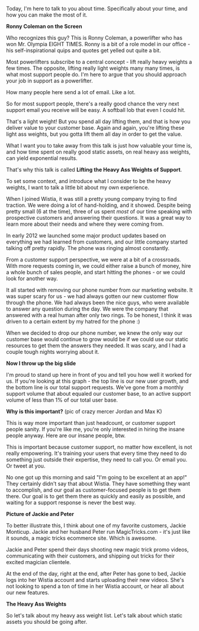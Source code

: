 Today, I'm here to talk to you about time. Specifically about your time, and
how you can make the most of it.

**Ronny Coleman on the Screen**

Who recognizes this guy? This is Ronny Coleman, a powerlifter who has won Mr.
Olympia EIGHT TIMES. Ronny is a bit of a role model in our office - his
self-inspirational quips and quotes get yelled out quite a bit.

Most powerlifters subscribe to a central concept - lift really heavy weights a
few times. The opposite, lifting really light weights many many times, is what
most support people do. I'm here to argue that you should approach your job in
support as a powerlifter.

How many people here send a lot of email. Like a lot.

So for most support people, there's a really good chance the very next support
email you receive will be easy. A softball lob that even I could hit. 

That's a light weight! But you spend all day lifting them, and that is how you
deliver value to your customer base. Again and again, you're lifting these
light ass weights, but you gotta lift them all day in order to get the value.

What I want you to take away from this talk is just how valuable your time is,
and how time spent on really good static assets, on real heavy ass weights, can 
yield exponential results.

That's why this talk is called **Lifting the Heavy Ass Weights of Support**.

To set some context, and introduce what I consider to be the heavy weights, I
want to talk a little bit about my own experience.

When I joined Wistia, it was still a pretty young company trying to find
traction. We were doing a lot of hand-holding, and it showed. Despite being
pretty small (6 at the time), three of us spent *most* of our time speaking
with prospective customers and answering their questions. It was a great way to
learn more about their needs and where they were coming from.

In early 2012 we launched some major product updates based on everything we had
learned from customers, and our little company started talking off pretty
rapidly. The phone was ringing almost constantly.

From a customer support perspective, we were at a bit of a crossroads. With
more requests coming in, we could either raise a bunch of money, hire a whole
bunch of sales people, and start hitting the phones - or we could look for
another way.

It all started with removing our phone number from our marketing website. It
was super scary for us - we had always gotten our new customer flow through the
phone. We had always been the nice guys, who were available to answer any
question during the day. We were the company that answered with a real human
after only two rings. To be honest, I think it was driven to a certain extent
by my hatred for the phone :)

When we decided to drop our phone number, we knew the only way our customer base 
would continue to grow would be if we could use our static resources to get
them the answers they needed. It was scary, and I had a couple tough nights
worrying about it. 

**Now I throw up the big slide**

I'm proud to stand up here in front of you and tell you how well it worked for
us. If you're looking at this graph - the top line is our new user growth, and
the bottom line is our total support requests. We've gone from a monthly support 
volume that about equaled our customer base, to an active support volume of
less than 1% of our total user base. 

**Why is this important?** (pic of crazy mercer Jordan and Max K)

This is way more important than just headcount, or customer support people
sanity. If you're like me, you're only interested in hiring the insane people
anyway. Here are our insane people, btw.

This is important because customer support, no matter how excellent, is not
really empowering. It's training your users that every time they need to do
something just outside their expertise, they need to call you. Or email you. Or
tweet at you.

No one got up this morning and said "I'm going to be excellent at an app!" They
certainly didn't say that about Wistia. They have something they want to accomplish, 
and our goal as customer-focused people is to get them there. Our goal is to
get them there as quickly and easily as possible, and waiting for a support
response is never the best way.

**Picture of Jackie and Peter**

To better illustrate this, I think about one of my favorite customers, Jackie
Monticup. Jackie and her husband Peter run MagicTricks.com - it's just like it
sounds, a magic tricks ecommerce site. Which is awesome.

Jackie and Peter spend their days shooting new magic trick promo videos, communicating
with their customers, and shipping out tricks for their excited magician
clientele.

At the end of the day, right at the end, after Peter has gone to bed, Jackie
logs into her Wistia account and starts uploading their new videos. She's not
looking to spend a ton of time in her Wistia account, or hear all about our new
features. 

**The Heavy Ass Weights**

So let's talk about my heavy ass weight list. Let's talk about which static
assets you should be going after.
